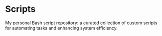 # Scripts
My personal Bash script repository: a curated collection of custom scripts for automating tasks and enhancing system efficiency.
